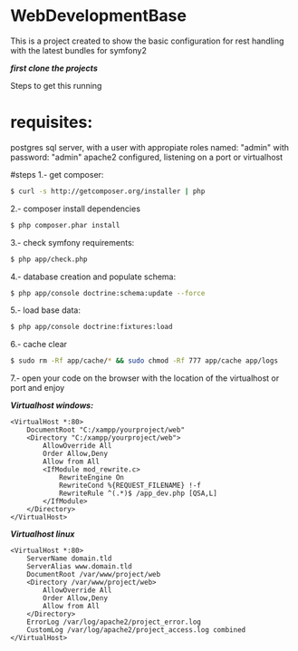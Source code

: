 # WebDevelopmentBase
This is a project created to show the basic configuration for rest handling with the latest bundles for symfony2


___first clone the projects___

Steps to get this running
# requisites:
postgres sql server, with a user with appropiate roles named: "admin" with password: "admin"
apache2 configured, listening on a port or virtualhost

#steps
1.- get composer:
```bash
$ curl -s http://getcomposer.org/installer | php
```
2.- composer install dependencies
```bash
$ php composer.phar install
```
3.- check symfony requirements:
```bash
$ php app/check.php
```
4.- database creation and populate schema:
```bash
$ php app/console doctrine:schema:update --force
```
5.- load base data:
```bash
$ php app/console doctrine:fixtures:load
```
6.- cache clear
```bash
$ sudo rm -Rf app/cache/* && sudo chmod -Rf 777 app/cache app/logs
```
7.- open your code on the browser with the location of the virtualhost or port and enjoy


___Virtualhost windows:___

    <VirtualHost *:80>
        DocumentRoot "C:/xampp/yourproject/web"
        <Directory "C:/xampp/yourproject/web">
            AllowOverride All
            Order Allow,Deny
            Allow from All
            <IfModule mod_rewrite.c>
                RewriteEngine On
                RewriteCond %{REQUEST_FILENAME} !-f
                RewriteRule ^(.*)$ /app_dev.php [QSA,L]
            </IfModule>
        </Directory>
    </VirtualHost>

___Virtualhost linux___

    <VirtualHost *:80>
        ServerName domain.tld
        ServerAlias www.domain.tld
        DocumentRoot /var/www/project/web
        <Directory /var/www/project/web>
            AllowOverride All
            Order Allow,Deny
            Allow from All
        </Directory>
        ErrorLog /var/log/apache2/project_error.log
        CustomLog /var/log/apache2/project_access.log combined
    </VirtualHost>

